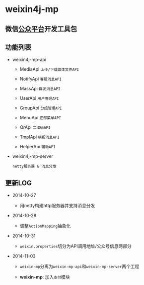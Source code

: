 weixin4j-mp
===========

微信[公众平台](http://mp.weixin.qq.com/wiki)开发工具包
----------------------------------------------------

功能列表
-------
* weixin4j-mp-api

  + MediaApi `上传/下载媒体文件API`
	
  + NotifyApi `客服消息API`
	
  + MassApi `群发消息API`
	
  + UserApi `用户管理API`
	
  + GroupApi `分组管理API`
	
  + MenuApi `底部菜单API`
	
  + QrApi `二维码API`
	
  + TmplApi `模板消息API`
	
  + HelperApi `辅助API`

* weixin4j-mp-server

  `netty服务器 & 消息分发`

更新LOG
-------
* 2014-10-27

  + 用netty构建http服务器并支持消息分发

* 2014-10-28
   
  + 调整`ActionMapping`抽象化
   
* 2014-10-31

  + `weixin.properties`切分为API调用地址/公众号信息两部分
   
* 2014-11-03

  + `weixin-mp`分离为`weixin-mp-api`和`weixin-mp-server`两个工程
   
  + **weixin-mp**: 加入`支付`模块